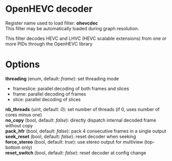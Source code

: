 <!-- automatically generated - do not edit, patch gpac/applications/gpac/gpac.c -->

# OpenHEVC decoder  
  
Register name used to load filter: __ohevcdec__  
This filter may be automatically loaded during graph resolution.  
  
This filter decodes HEVC and LHVC (HEVC scalable extensions) from one or more PIDs through the OpenHEVC library  
  

# Options    
  
<a id="threading">__threading__</a> (enum, default: _frame_): set threading mode  
* frameslice: parallel decoding of both frames and slices  
* frame: parallel decoding of frames  
* slice: parallel decoding of slices  
  
<a id="nb_threads">__nb_threads__</a> (uint, default: _0_): set number of threads (if 0, uses number of cores minus one)  
<a id="no_copy">__no_copy__</a> (bool, default: _false_): directly dispatch internal decoded frame without copy  
<a id="pack_hfr">__pack_hfr__</a> (bool, default: _false_): pack 4 consecutive frames in a single output  
<a id="seek_reset">__seek_reset__</a> (bool, default: _false_): reset decoder when seeking  
<a id="force_stereo">__force_stereo__</a> (bool, default: _true_): use stereo output for multiview (top-bottom only)  
<a id="reset_switch">__reset_switch__</a> (bool, default: _false_): reset decoder at config change  
  
